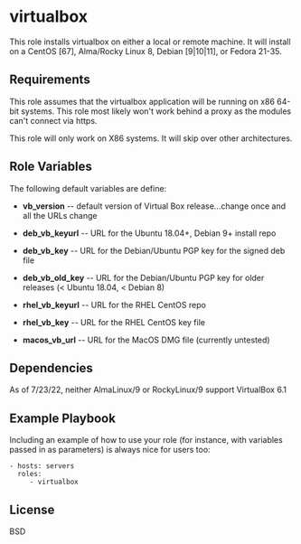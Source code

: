 virtualbox
=========

This role installs virtualbox on either a local or remote machine.
It will install on a CentOS [67], Alma/Rocky Linux 8, Debian [9|10|11],
or Fedora 21-35.

Requirements
------------

This role assumes that the virtualbox application will be running on
x86 64-bit systems.  This role most likely won't work behind a proxy as
the modules can't connect via https.

This role will only work on X86 systems. It will skip over other architectures.


Role Variables
--------------

The following default variables are define:

- **vb_version** -- default version of Virtual Box release...change once and
all the URLs change

- **deb_vb_keyurl** -- URL for the Ubuntu 18.04+, Debian 9+ install repo
- **deb_vb_key** -- URL for the Debian/Ubuntu PGP key for the signed deb file
- **deb_vb_old_key** -- URL for the Debian/Ubuntu PGP key for older releases 
(< Ubuntu 18.04, < Debian 8)
- **rhel_vb_keyurl** -- URL for the RHEL CentOS repo
- **rhel_vb_key** -- URL for the RHEL CentOS key file

- **macos_vb_url** -- URL for the MacOS DMG file (currently untested)

Dependencies
------------

As of 7/23/22, neither AlmaLinux/9 or RockyLinux/9 support VirtualBox 6.1

Example Playbook
----------------

Including an example of how to use your role (for instance, with variables 
passed in as parameters) is always nice for users too:

    - hosts: servers
      roles:
         - virtualbox

License
-------

BSD
